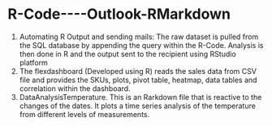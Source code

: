 # R-Code----Outlook-RMarkdown
1. Automating R Output and sending mails: The raw dataset is pulled from the SQL database by appending the query within the R-Code. Analysis is then done in R and the output sent to the recipient using RStudio platform
2. The flexdashboard (Developed using R) reads the sales data from CSV file and provides the SKUs, plots, pivot table, heatmap, data tables and correlation within the dashboard.
3. DataAnalysisTemperature. This is an Rarkdown file that is reactive to the changes of the dates. It plots a time series analysis of the temperature from different levels of measurements.
